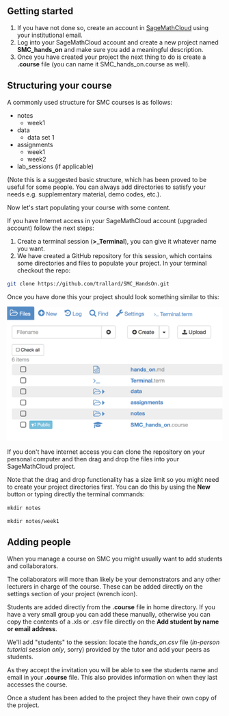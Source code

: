 
## Getting started
1. If you have not done so, create an account in [SageMathCloud](https://cloud.sagemath.com/) using your institutional email.
2. Log into your SageMathCloud account and create a new project named **SMC_hands_on** and make sure you add a meaningful description.
3. Once you have created your project the next thing to do is create a **.course** file (you can name it SMC_hands_on.course as well).

## Structuring your course
A commonly used structure for SMC courses is as follows:
  - notes
    - week1
  - data
    - data set 1
  - assignments
    - week1
    - week2
  - lab_sessions (if applicable)

(Note this is a suggested basic structure, which has been proved to be useful for some people. You can always add directories to satisfy your needs e.g. supplementary material, demo codes, etc.).

Now let's start populating your course with some content.

If you have Internet access in your SageMathCloud account (upgraded account) follow the next steps:

1. Create a terminal session (**>_Terminal**), you can give it whatever name you want.
2. We have created a GitHub repository for this session, which contains some directories and files to populate your project. In your terminal checkout the repo:
```bash
git clone https://github.com/trallard/SMC_HandsOn.git
```

Once you have done this your project should look something similar to this:

![directories](assets/files.png)

If you don't have internet access you can clone the repository on your personal computer and then drag and drop the files into your SageMathCloud project.

Note that the drag and drop functionality has a size limit so you might need to create your project directories first. You can do this by using the **New** button or typing directly the terminal commands:

`mkdir notes`

`mkdir notes/week1`

## Adding people
When you manage a course on SMC you might usually want to add students and collaborators.

The collaborators will more than likely be your demonstrators and any other lecturers in charge of the course. These can be added directly on the settings section of your project (wrench icon).

Students are added directly from the **.course** file in home directory. If you have a very small group you can add these manually, otherwise you can copy the contents of a .xls or .csv file directly on the **Add student by name or email address**.

We'll add "students" to the session: locate the *hands_on.csv* file (*in-person tutorial session only*, sorry) provided by the tutor and add your peers as students.

As they accept the invitation you will be able to see the students name and email  in your **.course** file. This also provides information on when they last accesses the course.

Once a student has been added to the project they have their own copy of the project.

